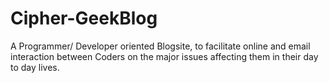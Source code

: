 # Cipher-GeekBlog
A Programmer/ Developer oriented Blogsite, to facilitate online and email interaction between Coders on the major issues affecting them in their day to day lives.
